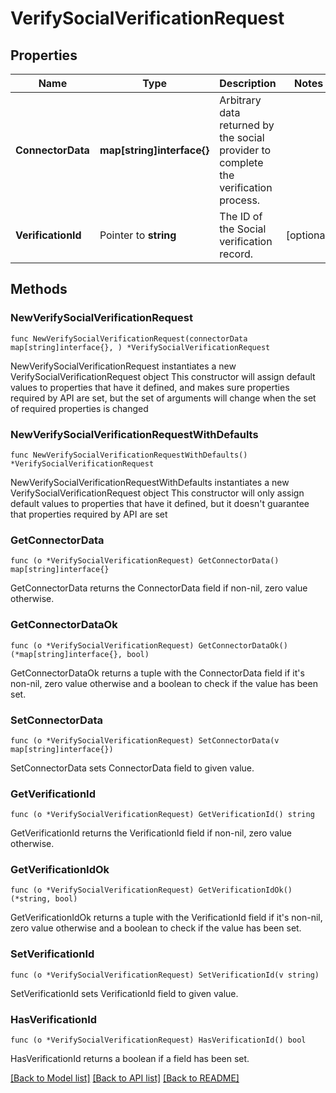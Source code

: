 # VerifySocialVerificationRequest

## Properties

Name | Type | Description | Notes
------------ | ------------- | ------------- | -------------
**ConnectorData** | **map[string]interface{}** | Arbitrary data returned by the social provider to complete the verification process. | 
**VerificationId** | Pointer to **string** | The ID of the Social verification record. | [optional] 

## Methods

### NewVerifySocialVerificationRequest

`func NewVerifySocialVerificationRequest(connectorData map[string]interface{}, ) *VerifySocialVerificationRequest`

NewVerifySocialVerificationRequest instantiates a new VerifySocialVerificationRequest object
This constructor will assign default values to properties that have it defined,
and makes sure properties required by API are set, but the set of arguments
will change when the set of required properties is changed

### NewVerifySocialVerificationRequestWithDefaults

`func NewVerifySocialVerificationRequestWithDefaults() *VerifySocialVerificationRequest`

NewVerifySocialVerificationRequestWithDefaults instantiates a new VerifySocialVerificationRequest object
This constructor will only assign default values to properties that have it defined,
but it doesn't guarantee that properties required by API are set

### GetConnectorData

`func (o *VerifySocialVerificationRequest) GetConnectorData() map[string]interface{}`

GetConnectorData returns the ConnectorData field if non-nil, zero value otherwise.

### GetConnectorDataOk

`func (o *VerifySocialVerificationRequest) GetConnectorDataOk() (*map[string]interface{}, bool)`

GetConnectorDataOk returns a tuple with the ConnectorData field if it's non-nil, zero value otherwise
and a boolean to check if the value has been set.

### SetConnectorData

`func (o *VerifySocialVerificationRequest) SetConnectorData(v map[string]interface{})`

SetConnectorData sets ConnectorData field to given value.


### GetVerificationId

`func (o *VerifySocialVerificationRequest) GetVerificationId() string`

GetVerificationId returns the VerificationId field if non-nil, zero value otherwise.

### GetVerificationIdOk

`func (o *VerifySocialVerificationRequest) GetVerificationIdOk() (*string, bool)`

GetVerificationIdOk returns a tuple with the VerificationId field if it's non-nil, zero value otherwise
and a boolean to check if the value has been set.

### SetVerificationId

`func (o *VerifySocialVerificationRequest) SetVerificationId(v string)`

SetVerificationId sets VerificationId field to given value.

### HasVerificationId

`func (o *VerifySocialVerificationRequest) HasVerificationId() bool`

HasVerificationId returns a boolean if a field has been set.


[[Back to Model list]](../README.md#documentation-for-models) [[Back to API list]](../README.md#documentation-for-api-endpoints) [[Back to README]](../README.md)


